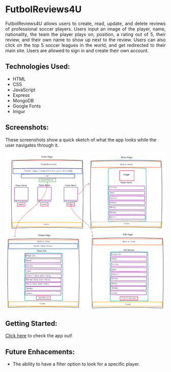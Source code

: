 # **FutbolReviews4U**
<div style="text-align: justify"> FutbolReviews4U allows users to create, read, update, and delete reviews of professional soccer players. Users input an image of the player, name, nationality, the team the player plays on, position, a rating out of 5, their review, and their own name to show up next to the review. Users can also click on the top 5 soccer leagues in the world, and get redirected to their main site. Users are allowed to sign in and create their own account. </div>

## Technologies Used:
- HTML
- CSS
- JavaScript
- Express
- MongoDB
- Google Fonts
- Imgur

## Screenshots:
These screenshots show a quick sketch of what the app looks while the user navigates through it.

![FutbolReviews4U wireframe](images/WireFrame.png)

## Getting Started:
[Click here](https://futbolreviews4u.herokuapp.com/) to check the app out!

## Future Enhacements:
- The ability to have a filter option to look for a specific player.